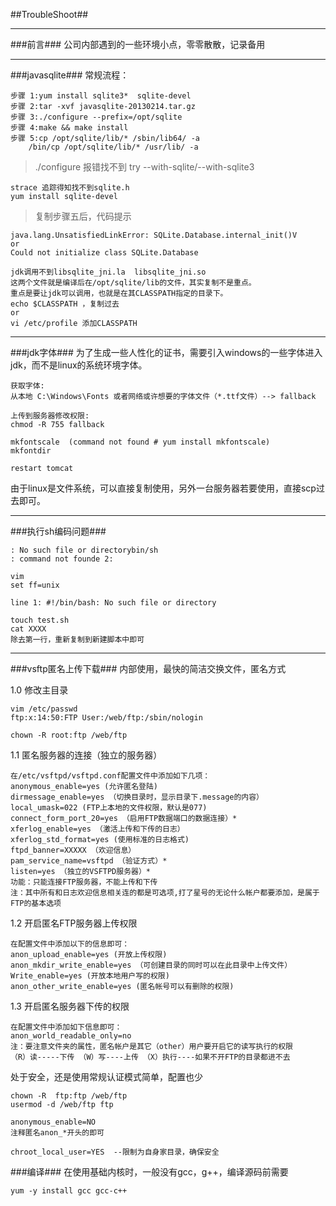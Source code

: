 ##TroubleShoot##

***

###前言###
公司内部遇到的一些环境小点，零零散散，记录备用

***
###javasqlite###
常规流程：

	步骤 1:yum install sqlite3*  sqlite-devel
	步骤 2:tar -xvf javasqlite-20130214.tar.gz
	步骤 3:./configure --prefix=/opt/sqlite
	步骤 4:make && make install
	步骤 5:cp /opt/sqlite/lib/* /sbin/lib64/ -a
		/bin/cp /opt/sqlite/lib/* /usr/lib/ -a

>./configure 报错找不到 try --with-sqlite/--with-sqlite3

	strace 追踪得知找不到sqlite.h
	yum install sqlite-devel

>复制步骤五后，代码提示

	java.lang.UnsatisfiedLinkError: SQLite.Database.internal_init()V
	or
	Could not initialize class SQLite.Database

	jdk调用不到libsqlite_jni.la  libsqlite_jni.so
	这两个文件就是编译后在/opt/sqlite/lib的文件，其实复制不是重点。
	重点是要让jdk可以调用，也就是在其CLASSPATH指定的目录下。
	echo $CLASSPATH ，复制过去
	or
	vi /etc/profile 添加CLASSPATH

***
###jdk字体###
为了生成一些人性化的证书，需要引入windows的一些字体进入jdk，而不是linux的系统环境字体。

	获取字体:
	从本地 C:\Windows\Fonts 或者网络或许想要的字体文件（*.ttf文件）--> fallback
	
	上传到服务器修改权限:
	chmod -R 755 fallback

	mkfontscale  (command not found # yum install mkfontscale)
	mkfontdir 
	
	restart tomcat 

由于linux是文件系统，可以直接复制使用，另外一台服务器若要使用，直接scp过去即可。

***
###执行sh编码问题###

	: No such file or direct﻿orybin/sh
	: command not founde 2: 

	vim 
	set ff=unix

	line 1: ﻿#!/bin/bash: No such file or directory

	touch test.sh	
	cat XXXX  
	除去第一行，重新复制到新建脚本中即可

***

###vsftp匿名上传下载###
内部使用，最快的简洁交换文件，匿名方式

1.0 修改主目录

	vim /etc/passwd
	ftp:x:14:50:FTP User:/web/ftp:/sbin/nologin

	chown -R root:ftp /web/ftp

1.1 匿名服务器的连接（独立的服务器）

	在/etc/vsftpd/vsftpd.conf配置文件中添加如下几项：
	anonymous_enable=yes (允许匿名登陆)
	dirmessage_enable=yes （切换目录时，显示目录下.message的内容）
	local_umask=022 (FTP上本地的文件权限，默认是077)
	connect_form_port_20=yes （启用FTP数据端口的数据连接）*
	xferlog_enable=yes （激活上传和下传的日志）
	xferlog_std_format=yes (使用标准的日志格式)
	ftpd_banner=XXXXX （欢迎信息）
	pam_service_name=vsftpd （验证方式）*
	listen=yes （独立的VSFTPD服务器）*
	功能：只能连接FTP服务器，不能上传和下传
	注：其中所有和日志欢迎信息相关连的都是可选项,打了星号的无论什么帐户都要添加，是属于FTP的基本选项
	
1.2 开启匿名FTP服务器上传权限

	在配置文件中添加以下的信息即可：
	anon_upload_enable=yes (开放上传权限)
	anon_mkdir_write_enable=yes （可创建目录的同时可以在此目录中上传文件）
	Write_enable=yes (开放本地用户写的权限)
	anon_other_write_enable=yes (匿名帐号可以有删除的权限)
	
1.3 开启匿名服务器下传的权限

	在配置文件中添加如下信息即可：
	anon_world_readable_only=no
	注：要注意文件夹的属性，匿名帐户是其它（other）用户要开启它的读写执行的权限
	（R）读-----下传 （W）写----上传 （X）执行----如果不开FTP的目录都进不去

处于安全，还是使用常规认证模式简单，配置也少

	chown -R  ftp:ftp /web/ftp
	usermod -d /web/ftp ftp

	anonymous_enable=NO
	注释匿名anon_*开头的即可

	chroot_local_user=YES  --限制为自身家目录，确保安全

###编译###
在使用基础内核时，一般没有gcc，g++，编译源码前需要
	
	yum -y install gcc gcc-c++

